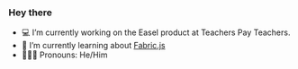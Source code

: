 ### Hey there

- 💻 I’m currently working on the Easel product at Teachers Pay Teachers.
- 🌱 I’m currently learning about [Fabric.js](https://github.com/fabricjs/fabric.js/) 
- 👱🏻‍♂️ Pronouns: He/Him
